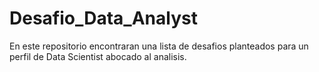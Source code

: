 # Desafio_Data_Analyst
En este repositorio encontraran una lista de desafios planteados para un perfil de Data Scientist abocado al analisis.
